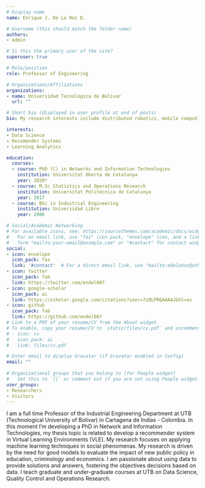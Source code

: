```yaml
---
# Display name
name: Enrique J. De La Hoz D.

# Username (this should match the folder name)
authors:
- admin

# Is this the primary user of the site?
superuser: true

# Role/position
role: Professor of Engineering

# Organizations/Affiliations
organizations:
- name: Universidad Tecnológica de Bolívar
  url: ""

# Short bio (displayed in user profile at end of posts)
bio: My research interests include distributed robotics, mobile computing and programmable matter.

interests:
- Data Science
- Recomender Systems
- Learning Analytics

education:
  courses:
  - course: PhD (C) in Networks and Information Technologies
    institution: Universitat Oberta de Catalunya
    year: 2020*
  - course: M.Sc Statistics and Operations Research
    institution: Universitat Politècnica de Catalunya
    year: 2017
  - course: BSc in Industrial Engineering
    institution: Universidad Libre 
    year: 2006

# Social/Academic Networking
# For available icons, see: https://sourcethemes.com/academic/docs/widgets/#icons
#   For an email link, use "fas" icon pack, "envelope" icon, and a link in the
#   form "mailto:your-email@example.com" or "#contact" for contact widget.
social:
- icon: envelope
  icon_pack: fas
  link: '#contact'  # For a direct email link, use "mailto:edelahoz@utb.edu.co".
- icon: twitter
  icon_pack: fab
  link: https://twitter.com/endel007
- icon: google-scholar
  icon_pack: ai
  link: https://scholar.google.com/citations?user=7zQLPRQAAAAJ&hl=es
- icon: github
  icon_pack: fab
  link: https://github.com/endel007
# Link to a PDF of your resume/CV from the About widget.
# To enable, copy your resume/CV to `static/files/cv.pdf` and uncomment the lines below.  
# - icon: cv
#   icon_pack: ai
#   link: files/cv.pdf

# Enter email to display Gravatar (if Gravatar enabled in Config)
email: ""
  
# Organizational groups that you belong to (for People widget)
#   Set this to `[]` or comment out if you are not using People widget.  
user_groups:
- Researchers
- Visitors
---
```


I am a full time Professor of the Industrial Engineering Department at UTB (Technological University of Bolivar) in Cartagena de Indias - Colombia. In this moment I’m developing a PhD in Network and Information Technologies, my thesis topic is related to develop a recommender system in Virtual Learning Environments (VLE). My research focuses on applying machine learning techniques in social phenomenas. My research is driven by the need for good models to evaluate the impact of new public policy in education, criminology and economics. I am passionate about using data to provide solutions and answers, fostering the objectives decisions based on data. I teach graduate and under-graduate courses at UTB on Data Science, Quality Control and Operations Research.
